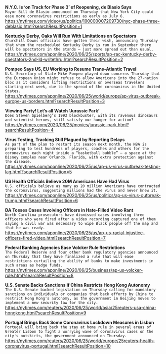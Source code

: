 **N.Y.C. Is ‘on Track for Phase 3’ of Reopening, de Blasio Says**\
`Mayor Bill de Blasio announced on Thursday that New York City could ease more coronavirus restrictions as early as July 6.`\
https://nytimes.com/video/us/politics/100000007209730/nyc-phase-three-deblasio.html?searchResultPosition=1

**Kentucky Derby, Oaks Will Run With Limitations on Spectators**\
`Churchill Downs officials have gotten their wish, announcing Thursday that when the rescheduled Kentucky Derby is run in September there will be spectators in the stands — just more spread out than usual.`\
https://nytimes.com/aponline/2020/06/25/sports/ap-rac-kentucky-derby-spectators-2nd-ld-writethru.html?searchResultPosition=2

**Pompeo Says US, EU Working to Resume Trans-Atlantic Travel**\
`U.S. Secretary of State Mike Pompeo played down concerns Thursday that the European Union might refuse to allow Americans into the 27-nation bloc as it considers lifting restrictions on overseas travelers starting next week, due to the spread of the coronavirus in the United States.`\
https://nytimes.com/aponline/2020/06/25/world/europe/ap-virus-outbreak-europe-us-borders.html?searchResultPosition=3

**Viewing Party! Let’s all Watch ‘Jurassic Park’**\
`Does Steven Spielberg’s 1993 blockbuster, with its ravenous dinosaurs and scientist heroes, still satisfy our hunger for action?`\
https://nytimes.com/2020/06/25/movies/jurassic-park.html?searchResultPosition=4

**Virus Testing, Tracking Still Plagued by Reporting Delays**\
`As part of the plan to restart its season next month, the NBA is preparing to test hundreds of players, coaches and others for the coronavirus each night inside a “basketball bubble” — a space at the Disney complex near Orlando, Florida, with extra protection against the disease.`\
https://nytimes.com/aponline/2020/06/25/us/ap-us-virus-outbreak-testing-lag.html?searchResultPosition=5

**US Health Officials Believe 20M Americans Have Had Virus**\
`U.S. officials believe as many as 20 million Americans have contracted the coronavirus, suggesting millions had the virus and never knew it.`\
https://nytimes.com/aponline/2020/06/25/us/politics/ap-us-virus-outbreak-trump.html?searchResultPosition=6

**DA Tosses Cases Involving Officers in Hate-Filled Video Rant**\
`North Carolina prosecutors have dismissed cases involving three officers who were fired after a video recording captured one of them saying a civil war was necessary to wipe Black people off the map and that he was ready. `\
https://nytimes.com/aponline/2020/06/25/us/ap-us-racial-injustice-officers-fired-video.html?searchResultPosition=7

**Federal Banking Agencies Ease Volcker Rule Restrictions**\
`The Federal Reserve and four other bank regulatory agencies announced on Thursday that they have finalized a rule that will ease restrictions curtailing the ability of banks to make investments in such areas as hedge funds.`\
https://nytimes.com/aponline/2020/06/25/business/ap-us-volcker-rule.html?searchResultPosition=8

**U.S. Senate Backs Sanctions if China Restricts Hong Kong Autonomy**\
`The U.S. Senate backed legislation on Thursday calling for mandatory sanctions on individuals or companies that back efforts by China to restrict Hong Kong's autonomy, as the government in Beijing moves to implement a new security law for the city.`\
https://nytimes.com/reuters/2020/06/25/world/asia/25reuters-usa-china-hongkong.html?searchResultPosition=9

**Portugal Brings Back Some Coronavirus Lockdown Measures in Lisbon**\
`Portugal will bring back the stay at home rule in several areas of Greater Lisbon to fight a worrying wave of coronavirus cases on the city's outskirts, the government announced on Thursday.`\
https://nytimes.com/reuters/2020/06/25/world/europe/25reuters-health-coronavirus-portugal.html?searchResultPosition=10

